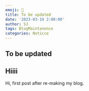```yaml
---
emoji: 🌱
title: To be updated
date: '2023-03-19 2:00:00'
author: SJ
tags: BlogMaintanence
categories: Noticce
---
```


## To be updated
## Hiiii
Hi, first post after re-making my blog.


```toc

```
